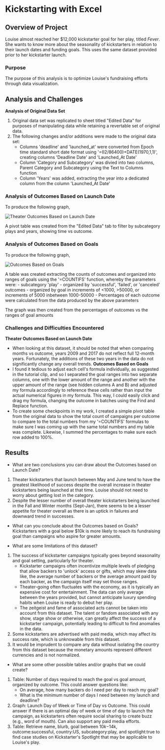 # Kickstarting with Excel

## Overview of Project
Louise almost reached her $12,000 kickstarter goal for her play, titled *Fever*. She wants to know more about the seasonality of kickstarters in relation to their launch dates and funding goals. This uses the same dataset provided prior to her kickstarter launch.

### Purpose
The purpose of this analysis is to optimize Louise's fundraising efforts through data visualization.

## Analysis and Challenges
**Analysis of Original Data Set**
1. Original data set was replicated to sheet titled "Edited Data" for purposes of manipulating data while retaining a revertable set of original data.
2. The following changes and/or additions were made to the original data set:
	- Columns 'deadline' and 'launched_at' were converted from Epoch time standard short date format using '=(I2/86400)+DATE(1970,1,1)', creating columns 'Deadline Date' and 'Launched_At Date' 
	- Column 'Category and Subcategory' was divied into two columns, Parent Category and Subcategory using the Text to Columns function
	- Column 'Years' was added, extracting the year into a dedicated column from the column 'Launched_At Date'

### Analysis of Outcomes Based on Launch Date
To produce the following graph,

![Theater Outcomes Based on Launch Date](/challenge/resources/theater_outcome_vs_launch.png)

A pivot table was created from the "Edited Data" tab to filter by subcategory plays and years, showing time vs outcome.

### Analysis of Outcomes Based on Goals
To produce the following graph,

![Outcomes Based on Goals](/challenge/resources/Outcomes_vs_Goals.png)

A table was created extracting the counts of outcomes and organized into ranges of goals using the '=COUNTIFS' function, whereby the parameters were:
	- subcategory 'play'
	- organized by 'successful', 'failed', or 'canceled' outcomes
	- organized by goal in increments of <1000, >50000, or increments of 5000 inbetween 1000-50000
	- Percentages of each outcome were calculated from the data produced by the above parameters

The graph was then created from the percentages of outcomes vs the ranges of goal amounts

### Challenges and Difficulties Encountered
**Theater Outcomes Based on Launch Date**
- When looking at this dataset, it should be noted that when comparing months vs outcome, years 2009 and 2017 do not reflect full 12-month years.  Fortunately, the additions of these two years in the data do not significantly change any overall trends.
**Outcomes Based on Goals**
- I found it tedious to adjust each cell's formula individually, as suggested in the tutorial clip, and so I separated the goal ranges into two separate columns, one with the lower amount of the range and another with the upper amount of the range (see hidden columns A and B) and adjusted my formula accordingly to reference these cells rather than input the actual numerical figures in my formula.  This way, I could easily click and drag my formula, changing the outcome in batches using the Find and Replace function.
- To create some checkpoints in my work, I created a simple pivot table from the original data to show the total count of campaigns per outcome to compare to the total numbers from my '=COUNTIFS' formulas to make sure I was coming up with the same total numbers and my table was complete. Likewise, I summed the percentages to make sure each row added to 100%.

## Results

- What are two conclusions you can draw about the Outcomes based on Launch Date?
1. Theater kickstarters that launch between May and June tend to have the greatest likelihood of success despite the overall increase in theater kickstarters being launched at that time. Louise should not need to worry about getting lost in the category.
2. Despite the lesser number of overall theater kickstarters being launched in the Fall and Winter months (Sept-Jan), there seems to be a lesser appetite for theater overall as there is an uptick in failures and downward trend in successes.

- What can you conclude about the Outcomes based on Goals?
Kickstarters with a goal below $10k is more likely to reach its fundraising goal than campaigns who aspire for greater amounts.

- What are some limitations of this dataset?
1. The success of kickstarter campaigns typically goes beyond seasonality and goal setting, particularly for theater.
	- Kickstarter campaigns often incentivize multiple levels of pledging that allow backers to 'unlock' access or gifts, which may skew data like, the average number of backers or the average amount paid by each backer, as the campaign itself may set those ranges.
	- Theater-going often fluctuates with the economy, as it is typically an expensive cost for entertainment. The data can only average between the years provided, but cannot anticipate luxury spending habits when Louise is ready to debut her play.
	- The zeitgeist and fame of associated acts cannot be taken into account from this dataset. The talent or fandom associated with any show, stage show or otherwise, can greatly affect the success of a kickstarter campaign, potentially leading to difficult to find anomalies in the data.
2. Some kickstarters are advertised with paid media, which may affect its success rate, which is unknowable from this dataset. 
3. It would be imprudent to compare any data without isolating the country from this dataset because the monetary amounts represent different currencies and is not normalized.

- What are some other possible tables and/or graphs that we could create?
1. Table: Number of days required to reach the goal vs goal amount, organized by outcome. This could answer questions like:
	- On average, how many backers do I need per day to reach my goal?
	- What is the minimum number of days I need between my launch and deadline?
2. Graph: Launch Day of Week or Time of Day vs Outcome. This could answer if there is an optimal day of week or time of day to launch the campaign, as kickstarters often require social sharing to create buzz (e.g., word of mouth). Can also support any paid media efforts.
3. Table: Retrieve name, blurb, goal between $10k-$14k, outcome:successful, country:US, subcategory:play, and spotlight:true to find case studies on Kickstarter's Spotlight that may be applicable to Louise's play.
